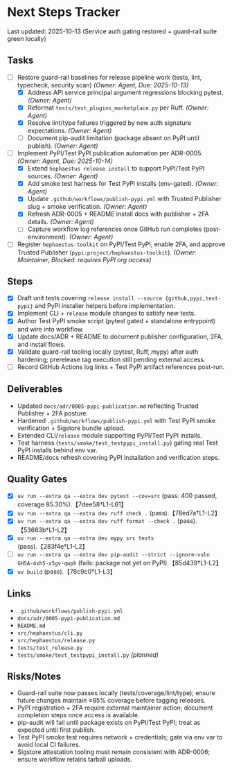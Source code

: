 # Next Steps Tracker

Last updated: 2025-10-13 (Service auth gating restored + guard-rail suite green locally)

## Tasks

- [ ] Restore guard-rail baselines for release pipeline work (tests, lint, typecheck, security scan) _(Owner: Agent, Due: 2025-10-13)_
  - [x] Address API service principal argument regressions blocking pytest. _(Owner: Agent)_
  - [x] Reformat `tests/test_plugins_marketplace.py` per Ruff. _(Owner: Agent)_
  - [x] Resolve lint/type failures triggered by new auth signature expectations. _(Owner: Agent)_
  - [ ] Document pip-audit limitation (package absent on PyPI until publish). _(Owner: Agent)_
- [ ] Implement PyPI/Test PyPI publication automation per ADR-0005. _(Owner: Agent, Due: 2025-10-14)_
  - [x] Extend `hephaestus release install` to support PyPI/Test PyPI sources. _(Owner: Agent)_
  - [x] Add smoke test harness for Test PyPI installs (env-gated). _(Owner: Agent)_
  - [x] Update `.github/workflows/publish-pypi.yml` with Trusted Publisher slug + smoke verification. _(Owner: Agent)_
  - [x] Refresh ADR-0005 + README install docs with publisher + 2FA details. _(Owner: Agent)_
  - [ ] Capture workflow log references once GitHub run completes (post-environment). _(Owner: Agent)_
- [ ] Register `hephaestus-toolkit` on PyPI/Test PyPI, enable 2FA, and approve Trusted Publisher (`pypi:project/hephaestus-toolkit`). _(Owner: Maintainer, Blocked: requires PyPI org access)_

## Steps

- [x] Draft unit tests covering `release install --source {github,pypi,test-pypi}` and PyPI installer helpers before implementation.
- [x] Implement CLI + `release` module changes to satisfy new tests.
- [x] Author Test PyPI smoke script (pytest gated + standalone entrypoint) and wire into workflow.
- [x] Update docs/ADR + README to document publisher configuration, 2FA, and install flows.
- [x] Validate guard-rail tooling locally (pytest, Ruff, mypy) after auth hardening; prerelease tag execution still pending external access.
- [ ] Record GitHub Actions log links + Test PyPI artifact references post-run.

## Deliverables

- Updated `docs/adr/0005-pypi-publication.md` reflecting Trusted Publisher + 2FA posture.
- Hardened `.github/workflows/publish-pypi.yml` with Test PyPI smoke verification + Sigstore bundle upload.
- Extended CLI/`release` module supporting PyPI/Test PyPI installs.
- Test harness (`tests/smoke/test_testpypi_install.py`) gating real Test PyPI installs behind env var.
- README/docs refresh covering PyPI installation and verification steps.

## Quality Gates

- [x] `uv run --extra qa --extra dev pytest --cov=src` (pass: 400 passed, coverage 85.30%).【7dee58†L1-L61】
- [x] `uv run --extra qa --extra dev ruff check .` (pass).【78ed7a†L1-L2】
- [x] `uv run --extra qa --extra dev ruff format --check .` (pass).【53663b†L1-L2】
- [x] `uv run --extra qa --extra dev mypy src tests` (pass).【283f4e†L1-L2】
- [ ] `uv run --extra qa --extra dev pip-audit --strict --ignore-vuln GHSA-4xh5-x5gv-qwph` (fails: package not yet on PyPI).【85d439†L1-L2】
- [x] `uv build` (pass).【78c9c0†L1-L3】

## Links

- `.github/workflows/publish-pypi.yml`
- `docs/adr/0005-pypi-publication.md`
- `README.md`
- `src/hephaestus/cli.py`
- `src/hephaestus/release.py`
- `tests/test_release.py`
- `tests/smoke/test_testpypi_install.py` _(planned)_

## Risks/Notes

- Guard-rail suite now passes locally (tests/coverage/lint/type); ensure future changes maintain ≥85% coverage before tagging releases.
- PyPI registration + 2FA require external maintainer action; document completion steps once access is available.
- pip-audit will fail until package exists on PyPI/Test PyPI; treat as expected until first publish.
- Test PyPI smoke test requires network + credentials; gate via env var to avoid local CI failures.
- Sigstore attestation tooling must remain consistent with ADR-0006; ensure workflow retains tarball uploads.
